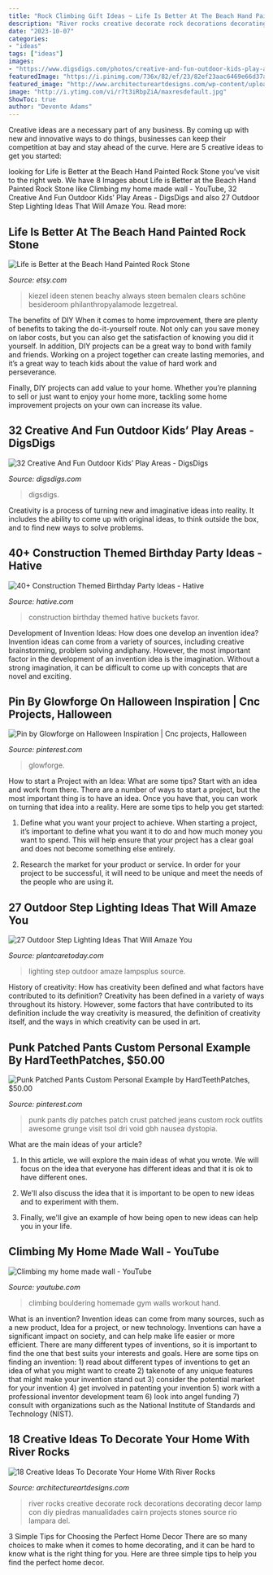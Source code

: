 ```yaml
---
title: "Rock Climbing Gift Ideas ~ Life Is Better At The Beach Hand Painted Rock Stone"
description: "River rocks creative decorate rock decorations decorating decor lamp con diy piedras manualidades cairn projects stones source rio lampara del"
date: "2023-10-07"
categories:
- "ideas"
tags: ["ideas"]
images:
- "https://www.digsdigs.com/photos/creative-and-fun-outdoor-kids-play-areas-26.jpg"
featuredImage: "https://i.pinimg.com/736x/82/ef/23/82ef23aac6469e66d37acd25bac6e430.jpg"
featured_image: "http://www.architectureartdesigns.com/wp-content/uploads/2015/09/977.jpg"
image: "http://i.ytimg.com/vi/r7t3iRbpZiA/maxresdefault.jpg"
ShowToc: true
author: "Devonte Adams"
---
```



Creative ideas are a necessary part of any business. By coming up with new and innovative ways to do things, businesses can keep their competition at bay and stay ahead of the curve. Here are 5 creative ideas to get you started:

	

		
looking for Life is Better at the Beach Hand Painted Rock Stone you've visit to the right web. We have 8 Images about Life is Better at the Beach Hand Painted Rock Stone like Climbing my home made wall - YouTube, 32 Creative And Fun Outdoor Kids’ Play Areas - DigsDigs and also 27 Outdoor Step Lighting Ideas That Will Amaze You. Read more:
		
    
## Life Is Better At The Beach Hand Painted Rock Stone

<img loading=lazy src="https://img1.etsystatic.com/000/0/6185963/il_fullxfull.263285781.jpg" onerror="this.onerror=null;this.src='https://tse2.mm.bing.net/th?id=OIP.rs8bmcMnTZFRSiiz4YdxlgHaFj&amp;pid=15.1';" alt="Life is Better at the Beach Hand Painted Rock Stone">

_Source: etsy.com_

>kiezel ideen stenen beachy always steen bemalen clears schöne besideroom philanthropyalamode lezgetreal. 

	

The benefits of DIY
When it comes to home improvement, there are plenty of benefits to taking the do-it-yourself route. Not only can you save money on labor costs, but you can also get the satisfaction of knowing you did it yourself.
In addition, DIY projects can be a great way to bond with family and friends. Working on a project together can create lasting memories, and it’s a great way to teach kids about the value of hard work and perseverance.

Finally, DIY projects can add value to your home. Whether you’re planning to sell or just want to enjoy your home more, tackling some home improvement projects on your own can increase its value.

    
## 32 Creative And Fun Outdoor Kids’ Play Areas - DigsDigs

<img loading=lazy src="https://www.digsdigs.com/photos/creative-and-fun-outdoor-kids-play-areas-26.jpg" onerror="this.onerror=null;this.src='https://tse2.mm.bing.net/th?id=OIP.XILlxDsBqbqe7cy8uPbQoQHaHa&amp;pid=15.1';" alt="32 Creative And Fun Outdoor Kids’ Play Areas - DigsDigs">

_Source: digsdigs.com_

>digsdigs. 

	

Creativity is a process of turning new and imaginative ideas into reality. It includes the ability to come up with original ideas, to think outside the box, and to find new ways to solve problems.

    
## 40+ Construction Themed Birthday Party Ideas - Hative

<img loading=lazy src="https://hative.com/wp-content/uploads/2015/06/construction-birthday-party/33-construction-themed-birthday-party.jpg" onerror="this.onerror=null;this.src='https://tse3.mm.bing.net/th?id=OIP.4YSmrE9tgVoAuVL9-0SeMgHaLH&amp;pid=15.1';" alt="40+ Construction Themed Birthday Party Ideas - Hative">

_Source: hative.com_

>construction birthday themed hative buckets favor. 

	

Development of Invention Ideas: How does one develop an invention idea?
Invention ideas can come from a variety of sources, including creative brainstorming, problem solving andiphany. However, the most important factor in the development of an invention idea is the imagination. Without a strong imagination, it can be difficult to come up with concepts that are novel and exciting.

    
## Pin By Glowforge On Halloween Inspiration | Cnc Projects, Halloween

<img loading=lazy src="https://i.pinimg.com/736x/82/ef/23/82ef23aac6469e66d37acd25bac6e430.jpg" onerror="this.onerror=null;this.src='https://tse4.mm.bing.net/th?id=OIP.3cLkaGKTT67wvyFLA_3NwQHaFj&amp;pid=15.1';" alt="Pin by Glowforge on Halloween Inspiration | Cnc projects, Halloween">

_Source: pinterest.com_

>glowforge. 

	

How to start a Project with an Idea: What are some tips?
Start with an idea and work from there. There are a number of ways to start a project, but the most important thing is to have an idea. Once you have that, you can work on turning that idea into a reality. Here are some tips to help you get started:
1. Define what you want your project to achieve. When starting a project, it’s important to define what you want it to do and how much money you want to spend. This will help ensure that your project has a clear goal and does not become something else entirely.

2. Research the market for your product or service. In order for your project to be successful, it will need to be unique and meet the needs of the people who are using it.

    
## 27 Outdoor Step Lighting Ideas That Will Amaze You

<img loading=lazy src="http://plantcaretoday.com/wp-content/uploads/T3433.jpg" onerror="this.onerror=null;this.src='https://tse3.mm.bing.net/th?id=OIP.jlblOyMszmoe3AnvWa7bVQHaLH&amp;pid=15.1';" alt="27 Outdoor Step Lighting Ideas That Will Amaze You">

_Source: plantcaretoday.com_

>lighting step outdoor amaze lampsplus source. 

	

History of creativity: How has creativity been defined and what factors have contributed to its definition?
Creativity has been defined in a variety of ways throughout its history. However, some factors that have contributed to its definition include the way creativity is measured, the definition of creativity itself, and the ways in which creativity can be used in art.

    
## Punk Patched Pants Custom Personal Example By HardTeethPatches, $50.00

<img loading=lazy src="https://i.pinimg.com/736x/62/48/ab/6248ab127452e44cb0f5d6034097788b--punk-pants-pretty-punk.jpg" onerror="this.onerror=null;this.src='https://tse3.mm.bing.net/th?id=OIP.7H_A9vgsxKlzc25F5S5gFAHaNl&amp;pid=15.1';" alt="Punk Patched Pants Custom Personal Example by HardTeethPatches, $50.00">

_Source: pinterest.com_

>punk pants diy patches patch crust patched jeans custom rock outfits awesome grunge visit tsol dri void gbh nausea dystopia. 

	

What are the main ideas of your article?
1. In this article, we will explore the main ideas of what you wrote. We will focus on the idea that everyone has different ideas and that it is ok to have different ones.
2. We'll also discuss the idea that it is important to be open to new ideas and to experiment with them.

3. Finally, we'll give an example of how being open to new ideas can help you in your life.

    
## Climbing My Home Made Wall - YouTube

<img loading=lazy src="http://i.ytimg.com/vi/r7t3iRbpZiA/maxresdefault.jpg" onerror="this.onerror=null;this.src='https://tse3.mm.bing.net/th?id=OIP.LeHUZ488JUXmffY-jO5fwgHaEK&amp;pid=15.1';" alt="Climbing my home made wall - YouTube">

_Source: youtube.com_

>climbing bouldering homemade gym walls workout hand. 

	

What is an invention?
Invention ideas can come from many sources, such as a new product, Idea for a project, or new technology. Inventions can have a significant impact on society, and can help make life easier or more efficient. There are many different types of inventions, so it is important to find the one that best suits your interests and goals. Here are some tips on finding an invention: 1) read about different types of inventions to get an idea of what you might want to create 2) takenote of any unique features that might make your invention stand out 3) consider the potential market for your invention 4) get involved in patenting your invention 5) work with a professional inventor development team 6) look into angel funding 7) consult with organizations such as the National Institute of Standards and Technology (NIST).

    
## 18 Creative Ideas To Decorate Your Home With River Rocks

<img loading=lazy src="http://www.architectureartdesigns.com/wp-content/uploads/2015/09/977.jpg" onerror="this.onerror=null;this.src='https://tse3.mm.bing.net/th?id=OIP.4bCaBdr98umsqNQqYnziNAHaLJ&amp;pid=15.1';" alt="18 Creative Ideas To Decorate Your Home With River Rocks">

_Source: architectureartdesigns.com_

>river rocks creative decorate rock decorations decorating decor lamp con diy piedras manualidades cairn projects stones source rio lampara del. 

	

3 Simple Tips for Choosing the Perfect Home Decor
There are so many choices to make when it comes to home decorating, and it can be hard to know what is the right thing for you. Here are three simple tips to help you find the perfect home decor.

